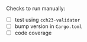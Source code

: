 

Checks to run manually:

- [ ] test using `cch23-validator`
- [ ] bump version in `Cargo.toml`
- [ ] code coverage
